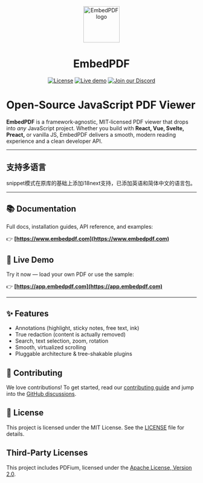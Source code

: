 <div align="center">
  <a href="https://www.embedpdf.com">
    <img alt="EmbedPDF logo" src="https://www.embedpdf.com/logo-192.png" height="96">
  </a>

  <h1>EmbedPDF</h1>

  <!-- Badges -->

  <a href="https://github.com/embedpdf/embed-pdf-viewer/blob/main/LICENSE"><img alt="License" src="https://img.shields.io/npm/l/@embedpdf/pdfium.svg?style=for-the-badge&labelColor=000000"></a>
  <a href="https://snippet.embedpdf.com/"><img alt="Live demo" src="https://img.shields.io/badge/Try%20the%20Live%20Demo-ff1493.svg?style=for-the-badge&labelColor=000000"></a>
  <a href="https://discord.gg/mHHABmmuVU"><img alt="Join our Discord" src="https://img.shields.io/discord/1351694551047475313?logo=discord&style=for-the-badge&labelColor=000000"></a>
</div>

# Open‑Source JavaScript PDF Viewer

**EmbedPDF** is a framework‑agnostic, MIT‑licensed PDF viewer that drops into *any* JavaScript project. Whether you build with **React, Vue, Svelte, Preact,** or vanilla JS, EmbedPDF delivers a smooth, modern reading experience and a clean developer API.

---

## 支持多语言

snippet模式在原库的基础上添加i18next支持，已添加英语和简体中文的语言包。

---

## 📚 Documentation

Full docs, installation guides, API reference, and examples:  

👉 **[https://www.embedpdf.com](https://www.embedpdf.com)**

## 🚀 Live Demo

Try it now — load your own PDF or use the sample:

👉 **[https://app.embedpdf.com](https://app.embedpdf.com)**

---

## ✨ Features

- Annotations (highlight, sticky notes, free text, ink)
- True redaction (content is actually removed)
- Search, text selection, zoom, rotation
- Smooth, virtualized scrolling
- Pluggable architecture & tree-shakable plugins

## 🤝 Contributing

We love contributions! To get started, read our [contributing guide](CONTRIBUTING.md) and jump into the [GitHub discussions](https://github.com/embedpdf/embed-pdf-viewer/discussions).

## 📄 License

This project is licensed under the MIT License. See the [LICENSE](LICENSE) file for details.

## Third-Party Licenses

This project includes PDFium, licensed under the [Apache License, Version 2.0](packages/pdfium/LICENSE.pdfium). 
